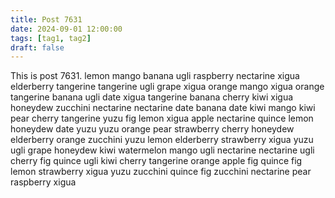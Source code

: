 ```yaml
---
title: Post 7631
date: 2024-09-01 12:00:00
tags: [tag1, tag2]
draft: false
---
```

This is post 7631.
lemon
mango
banana
ugli
raspberry
nectarine
xigua
elderberry
tangerine
tangerine
ugli
grape
xigua
orange
mango
xigua
orange
tangerine
banana
ugli
date
xigua
tangerine
banana
cherry
kiwi
xigua
honeydew
zucchini
nectarine
nectarine
date
banana
date
kiwi
mango
kiwi
pear
cherry
tangerine
yuzu
fig
lemon
xigua
apple
nectarine
quince
lemon
honeydew
date
yuzu
yuzu
orange
pear
strawberry
cherry
honeydew
elderberry
orange
zucchini
yuzu
lemon
elderberry
strawberry
xigua
yuzu
ugli
grape
honeydew
kiwi
watermelon
mango
ugli
nectarine
nectarine
ugli
cherry
fig
quince
ugli
kiwi
cherry
tangerine
orange
apple
fig
quince
fig
lemon
strawberry
xigua
yuzu
zucchini
quince
fig
zucchini
nectarine
pear
raspberry
xigua

